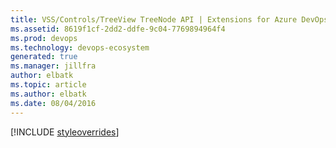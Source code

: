 ```yaml
---
title: VSS/Controls/TreeView TreeNode API | Extensions for Azure DevOps Services
ms.assetid: 8619f1cf-2dd2-ddfe-9c04-7769894964f4
ms.prod: devops
ms.technology: devops-ecosystem
generated: true
ms.manager: jillfra
author: elbatk
ms.topic: article
ms.author: elbatk
ms.date: 08/04/2016
---
```


[!INCLUDE [styleoverrides](../../../_data/style-overrides.md)]






